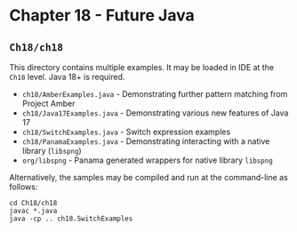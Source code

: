 # Chapter 18 - Future Java

## `Ch18/ch18`

This directory contains multiple examples. It may be loaded in IDE at the
`Ch18` level. Java 18+ is required.

* `ch18/AmberExamples.java` - Demonstrating further pattern matching from Project Amber
* `ch18/Java17Examples.java` - Demonstrating various new features of Java 17
* `ch18/SwitchExamples.java` - Switch expression examples
* `ch18/PanamaExamples.java` - Demonstrating interacting with a native library (`libspng`)
* `org/libspng` - Panama generated wrappers for native library `libspng`

Alternatively, the samples may be compiled and run at the command-line as
follows:

```
cd Ch18/ch18
javac *.java
java -cp .. ch18.SwitchExamples
```

